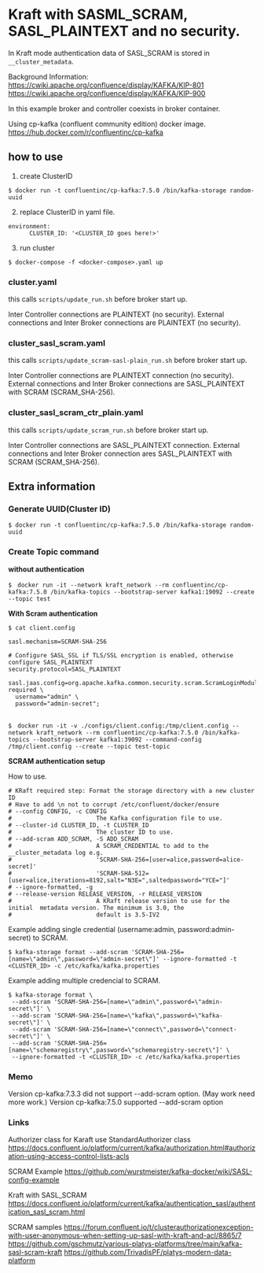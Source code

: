# Kraft with SASML_SCRAM, SASL_PLAINTEXT and no security.

In Kraft mode authentication data of SASL_SCRAM is stored in `__cluster_metadata`.

Background Information:
https://cwiki.apache.org/confluence/display/KAFKA/KIP-801
https://cwiki.apache.org/confluence/display/KAFKA/KIP-900


In this example broker and controller coexists in broker container.

Using cp-kafka (confluent community edition) docker image.
https://hub.docker.com/r/confluentinc/cp-kafka


## how to use

1. create ClusterID

```
$ docker run -t confluentinc/cp-kafka:7.5.0 /bin/kafka-storage random-uuid
```

2. replace ClusterID in yaml file.

```
environment:
      CLUSTER_ID: '<CLUSTER_ID goes here!>'
```

3. run cluster

```
$ docker-compose -f <docker-compose>.yaml up
```


### cluster.yaml

this calls `scripts/update_run.sh` before broker start up.

Inter Controller connections are PLAINTEXT (no security).
External connections and Inter Broker connections are PLAINTEXT (no security).


### cluster_sasl_scram.yaml

this calls `scripts/update_scram-sasl-plain_run.sh` before broker start up.

Inter Controller connections are PLAINTEXT connection (no security).
External connections and Inter Broker connections are SASL_PLAINTEXT with SCRAM (SCRAM_SHA-256).


### cluster_sasl_scram_ctr_plain.yaml

this calls `scripts/update_scram_run.sh` before broker start up.

Inter Controller connections are SASL_PLAINTEXT connection.
External connections and Inter Broker connection ares SASL_PLAINTEXT with SCRAM (SCRAM_SHA-256).


## Extra information


### Generate UUID(Cluster ID)

```
$ docker run -t confluentinc/cp-kafka:7.5.0 /bin/kafka-storage random-uuid
```

### Create Topic command

**without authentication**

```
$　docker run -it --network kraft_network --rm confluentinc/cp-kafka:7.5.0 /bin/kafka-topics --bootstrap-server kafka1:19092 --create --topic test
```

**With Scram authentication**

```
$ cat client.config

sasl.mechanism=SCRAM-SHA-256

# Configure SASL_SSL if TLS/SSL encryption is enabled, otherwise configure SASL_PLAINTEXT
security.protocol=SASL_PLAINTEXT

sasl.jaas.config=org.apache.kafka.common.security.scram.ScramLoginModule required \
  username="admin" \
  password="admin-secret";


$　docker run -it -v ./configs/client.config:/tmp/client.config --network kraft_network --rm confluentinc/cp-kafka:7.5.0 /bin/kafka-topics --bootstrap-server kafka1:39092 --command-config /tmp/client.config --create --topic test-topic
```

**SCRAM authentication setup**

How to use.
```
# KRaft required step: Format the storage directory with a new cluster ID
# Have to add \n not to corrupt /etc/confluent/docker/ensure
# --config CONFIG, -c CONFIG
#                        The Kafka configuration file to use.
# --cluster-id CLUSTER_ID, -t CLUSTER_ID
#                        The cluster ID to use.
# --add-scram ADD_SCRAM, -S ADD_SCRAM
#                        A SCRAM_CREDENTIAL to add to the __cluster_metadata log e.g.
#                        'SCRAM-SHA-256=[user=alice,password=alice-secret]'
#                        'SCRAM-SHA-512=[user=alice,iterations=8192,salt="N3E=",saltedpassword="YCE="]'
# --ignore-formatted, -g
# --release-version RELEASE_VERSION, -r RELEASE_VERSION
#                        A KRaft release version to use for the  initial  metadata version. The minimum is 3.0, the
#                        default is 3.5-IV2
```

Example adding single credential (username:admin, password:admin-secret) to SCRAM.
```
$ kafka-storage format --add-scram 'SCRAM-SHA-256=[name=\"admin\",password=\"admin-secret\"]' --ignore-formatted -t <CLUSTER_ID> -c /etc/kafka/kafka.properties
```

Example adding multiple credencial to SCRAM.
```
$ kafka-storage format \
 --add-scram 'SCRAM-SHA-256=[name=\"admin\",password=\"admin-secret\"]' \
 --add-scram 'SCRAM-SHA-256=[name=\"kafka\",password=\"kafka-secret\"]' \
 --add-scram 'SCRAM-SHA-256=[name=\"connect\",password=\"connect-secret\"]' \
 --add-scram 'SCRAM-SHA-256=[name=\"schemaregistry\",password=\"schemaregistry-secret\"]' \
 --ignore-formatted -t <CLUSTER_ID> -c /etc/kafka/kafka.properties

```


### Memo

Version cp-kafka:7.3.3 did not support --add-scram option. (May work need more work.)
Version cp-kafka:7.5.0 supported --add-scram option


### Links

Authorizer class
for Karaft use StandardAuthorizer class
https://docs.confluent.io/platform/current/kafka/authorization.html#authorization-using-access-control-lists-acls


SCRAM Example
https://github.com/wurstmeister/kafka-docker/wiki/SASL-config-example


Kraft with SASL_SCRAM
https://docs.confluent.io/platform/current/kafka/authentication_sasl/authentication_sasl_scram.html


SCRAM samples
https://forum.confluent.io/t/clusterauthorizationexception-with-user-anonymous-when-setting-up-sasl-with-kraft-and-acl/8865/7
https://github.com/gschmutz/various-platys-platforms/tree/main/kafka-sasl-scram-kraft
https://github.com/TrivadisPF/platys-modern-data-platform